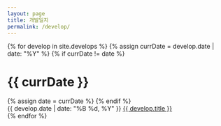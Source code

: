 ```yaml
---
layout: page
title: 개발일지
permalink: /develop/
---
```

<div class="archive">
  {% for develop in site.develops %} {% assign currDate = develop.date | date: "%Y" %} {%
  if currDate != date %}
  <h1 class="archive-year">{{ currDate }}</h1>
  {% assign date = currDate %} {% endif %}
  <div class="archive-item">
    <span class="develop-date archive-date fs-4"
      >{{ develop.date | date: "%B %d, %Y" }}</span
    >
    <a href="{{ develop.url | relative_url }}" class="archive-title fs-4"
      >{{ develop.title }}</a
    >
  </div>
  {% endfor %}
</div>